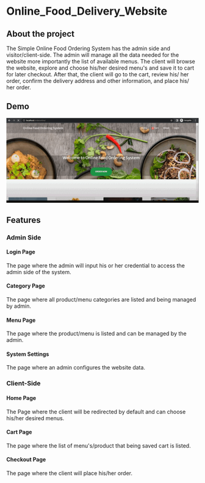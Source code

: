 # Online_Food_Delivery_Website
## About the project
The Simple Online Food Ordering System has the admin side and visitor/client-side. The admin will manage all the data needed for the website more importantly the list of available menus. The client will browse the website, explore and choose his/her desired menu's and save it to cart for later checkout. After that, the client will go to the cart, review his/ her order, confirm the delivery address and other information, and place his/ her order. 
## Demo
<img src="screenshots/onlinefooddelivery_gif.gif" width="800">

## Features
### Admin Side
#### Login Page
The page where the admin will input his or her credential to access the admin side of the system.
#### Category Page
The page where all product/menu categories are listed and being managed by admin.
#### Menu Page
The page where the product/menu is listed and can be managed by the admin.
#### System Settings
The page where an admin configures the website data.
### Client-Side
#### Home Page
The Page where the client will be redirected by default and can choose his/her desired menus.
#### Cart Page
The page where the list of menu's/product that being saved cart is listed.
#### Checkout Page
The page where the client will place his/her order.
